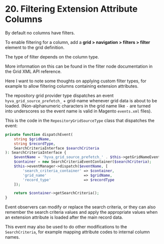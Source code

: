 # 20. Filtering Extension Attribute Columns

By default no columns have filters.

To enable filtering for a column, add a **grid > navigation > filters > filter** element to the grid definition.


The type of filter depends on the column type.

More information on this can be found in the filter node documentation in the Grid XML API reference.


Here I want to note some thoughts on applying custom filter types, for example to allow filtering columns containing extension attributes.


The repository grid provider type dispatches an event `hyva_grid_source_prefetch_` + grid-name whenever grid data is about to be loaded. (Non-alphanumeric characters in the grid name like `-` are turned into underscores so the event name is valid in Magento `events.xml` files).


This is the code in the `RepositoryGridSourceType` class that dispatches the event:

```php
private function dispatchEvent(
    string $gridName,
    string $recordType,
    SearchCriteriaInterface $searchCriteria
): SearchCriteriaInterface {
    $eventName = 'hyva_grid_source_prefetch_' . $this->getGridNameEventSuffix($gridName):
    $container = new SearchCriteriaEventContainer($searchCriteria);
    $this->eventManager->dispatch($eventName, [
        'search_criteria_container' => $container,
        'grid_name'                 => $gridName,
        'record_type'               => $recordType
    ]);

    return $container->getSearchCriteria();
}
```


Event observers can modify or replace the search criteria, or they can also remember the search criteria values and apply the appropriate values when an extension attribute is loaded after the main record data.


This event may also be used to do other modifications to the `SearchCriteria`, for example mapping attribute codes to internal column names.